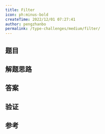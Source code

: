 ```yaml
---
title: Filter
icon: ph:minus-bold
createTime: 2022/12/01 07:27:41
author: pengzhanbo
permalink: /type-challenges/medium/filter/
---
```


## 题目

## 解题思路

## 答案

## 验证

## 参考
